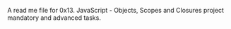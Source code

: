 A read me file for 0x13. JavaScript - Objects, Scopes and Closures project mandatory and advanced tasks.
